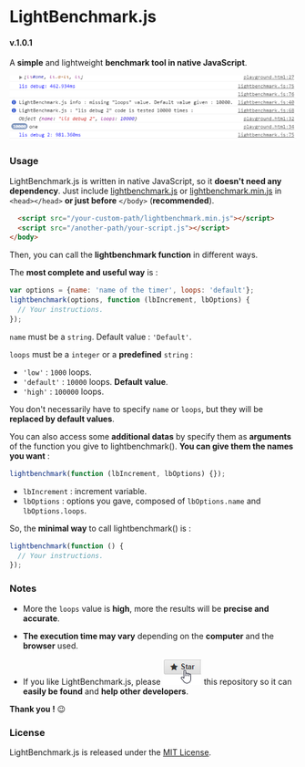 # LightBenchmark.js
#### v.1.0.1

A **simple** and lightweight **benchmark tool in native JavaScript**.

![](doc/assets/screenshot.png)



### Usage

LightBenchmark.js is written in native JavaScript, so it **doesn't need any dependency**.
Just include [lightbenchmark.js](lightbenchmark.js) or [lightbenchmark.min.js](lightbenchmark.min.js) in `<head></head>` **or just before** `</body>` (**recommended**).

```html
  <script src="/your-custom-path/lightbenchmark.min.js"></script>
  <script src="/another-path/your-script.js"></script>
</body>
```



Then, you can call the **lightbenchmark function** in different ways.

The **most complete and useful way** is :

```javascript
var options = {name: 'name of the timer', loops: 'default'};
lightbenchmark(options, function (lbIncrement, lbOptions) {
  // Your instructions.
});
```

`name` must be a `string`. Default value : `'Default'`.

`loops` must be a `integer` or a **predefined** `string` :

* `'low'` : `1000` loops.
* `'default'` : `10000` loops. **Default value**.
* `'high'` : `100000` loops.

You don't necessarily have to specify `name` or `loops`, but they will be **replaced by default values**.



You can also access some **additional datas** by specify them as **arguments** of the function you give to lightbenchmark(). **You can give them the names you want** :

```javascript
lightbenchmark(function (lbIncrement, lbOptions) {});
```

* `lbIncrement` : increment variable.
* `lbOptions` : options you gave, composed of `lbOptions.name` and `lbOptions.loops`.



So, the **minimal way** to call lightbenchmark() is :

```javascript
lightbenchmark(function () {
  // Your instructions.
});
```



### Notes

* More the `loops` value is **high**, more the results will be **precise and accurate**.

* **The execution time may vary** depending on the **computer** and the **browser** used.

* If you like LightBenchmark.js, please ![](doc/assets/star-repo.png) this repository so it can **easily be found** and **help other developers**.

**Thank you !** :wink:



### License
LightBenchmark.js is released under the [MIT License](LICENSE).
